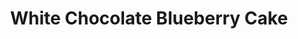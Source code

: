 ---
title: White Chocolate Blueberry Cake
tags: ["baking", "dessert"]
imgFile: "white-chocolate-blueberry-cake.jpg"
ingredients:
  - 300g olivani
  - 300g sugar
  - 2 tsp vanilla extract
  - 6 eggs
  - 200g flour
  - 200g ground almonds
  - Pinch of sea salt
  - 4 tsp baking powder
  - 260g greek yoghurt
  - Zest of 1 large orange
  - 165g white chocolate chips
  - 390g fresh or frozen blueberries
  - 400g cream cheese
  - Juice of 1/2 lime or lemon
  - 1 tsp vanilla extract (for icing)
  - 6 TBS maple syrup
  - Blueberries (for topping)
  - White chocolate (for topping)
method:
  - Preheat oven to 180°C. Line three 22cm cake tins with baking paper and optionally grease them.
  - Cream olivani and sugar until pale and fluffy.
  - Add vanilla and eggs, one at a time, beating well between each addition.
  - Sift in flour, ground almonds, salt, and baking powder. Mix gently.
  - Add yoghurt and orange zest, mixing until just combined.
  - Divide batter evenly between tins and press in white chocolate chips and blueberries so they are level with or just below the surface.
  - Bake for ~30 minutes until golden brown and a skewer comes out clean.
  - Cool cakes in tins for 10 minutes, then turn out onto a rack to cool completely.
  - For icing, beat cream cheese until smooth. Add lime/lemon juice, vanilla, and maple syrup, and beat until well combined.
  - Assemble the cake by spreading a thin layer of icing between each layer. Stack the layers and ice the top.
  - Top with fresh or frozen blueberries and white chocolate.
  - Store in an airtight container for up to 3 days.
---